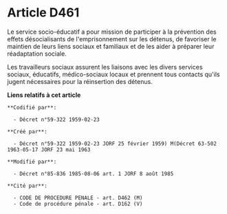 # Article D461

Le service socio-éducatif a pour mission de participer à la prévention des effets désocialisants de l'emprisonnement sur les
détenus, de favoriser le maintien de leurs liens sociaux et familiaux et de les aider à préparer leur réadaptation sociale.

Les travailleurs sociaux assurent les liaisons avec les divers services sociaux, éducatifs, médico-sociaux locaux et prennent
tous contacts qu'ils jugent nécessaires pour la réinsertion des détenus.

**Liens relatifs à cet article**

	**Codifié par**:

	  - Décret n°59-322 1959-02-23

	**Créé par**:

	  - Décret n°59-322 1959-02-23 JORF 25 février 1959) M(Décret 63-502 1963-05-17 JORF 23 mai 1963

	**Modifié par**:

	  - Décret n°85-836 1985-08-06 art. 1 JORF 8 août 1985

	**Cité par**:

	  - CODE DE PROCEDURE PENALE - art. D462 (M)
	  - Code de procédure pénale - art. D162 (V)
